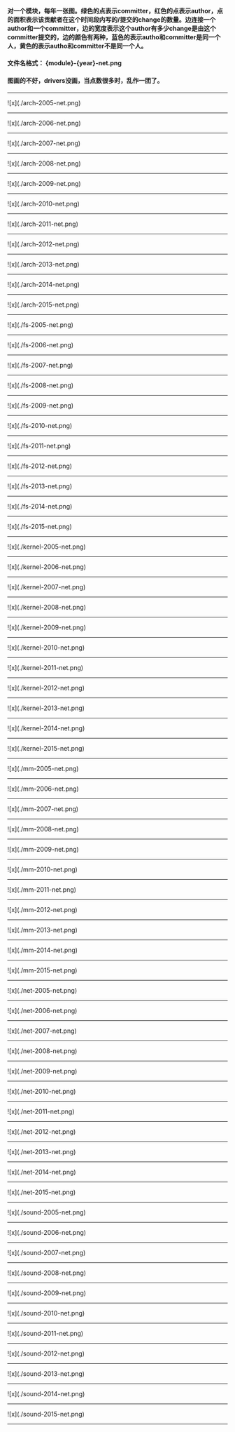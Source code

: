 #### 对一个模块，每年一张图。绿色的点表示committer，红色的点表示author，点的面积表示该贡献者在这个时间段内写的/提交的change的数量。边连接一个author和一个committer，边的宽度表示这个author有多少change是由这个committer提交的，边的颜色有两种，蓝色的表示autho和committer是同一个人，黄色的表示autho和committer不是同一个人。
#### 文件名格式： {module}-{year}-net.png
#### 图画的不好，drivers没画，当点数很多时，乱作一团了。
<hr>
![x](./arch-2005-net.png)<hr>
![x](./arch-2006-net.png)<hr>
![x](./arch-2007-net.png)<hr>
![x](./arch-2008-net.png)<hr>
![x](./arch-2009-net.png)<hr>
![x](./arch-2010-net.png)<hr>
![x](./arch-2011-net.png)<hr>
![x](./arch-2012-net.png)<hr>
![x](./arch-2013-net.png)<hr>
![x](./arch-2014-net.png)<hr>
![x](./arch-2015-net.png)<hr>
![x](./fs-2005-net.png)<hr>
![x](./fs-2006-net.png)<hr>
![x](./fs-2007-net.png)<hr>
![x](./fs-2008-net.png)<hr>
![x](./fs-2009-net.png)<hr>
![x](./fs-2010-net.png)<hr>
![x](./fs-2011-net.png)<hr>
![x](./fs-2012-net.png)<hr>
![x](./fs-2013-net.png)<hr>
![x](./fs-2014-net.png)<hr>
![x](./fs-2015-net.png)<hr>
![x](./kernel-2005-net.png)<hr>
![x](./kernel-2006-net.png)<hr>
![x](./kernel-2007-net.png)<hr>
![x](./kernel-2008-net.png)<hr>
![x](./kernel-2009-net.png)<hr>
![x](./kernel-2010-net.png)<hr>
![x](./kernel-2011-net.png)<hr>
![x](./kernel-2012-net.png)<hr>
![x](./kernel-2013-net.png)<hr>
![x](./kernel-2014-net.png)<hr>
![x](./kernel-2015-net.png)<hr>
![x](./mm-2005-net.png)<hr>
![x](./mm-2006-net.png)<hr>
![x](./mm-2007-net.png)<hr>
![x](./mm-2008-net.png)<hr>
![x](./mm-2009-net.png)<hr>
![x](./mm-2010-net.png)<hr>
![x](./mm-2011-net.png)<hr>
![x](./mm-2012-net.png)<hr>
![x](./mm-2013-net.png)<hr>
![x](./mm-2014-net.png)<hr>
![x](./mm-2015-net.png)<hr>
![x](./net-2005-net.png)<hr>
![x](./net-2006-net.png)<hr>
![x](./net-2007-net.png)<hr>
![x](./net-2008-net.png)<hr>
![x](./net-2009-net.png)<hr>
![x](./net-2010-net.png)<hr>
![x](./net-2011-net.png)<hr>
![x](./net-2012-net.png)<hr>
![x](./net-2013-net.png)<hr>
![x](./net-2014-net.png)<hr>
![x](./net-2015-net.png)<hr>
![x](./sound-2005-net.png)<hr>
![x](./sound-2006-net.png)<hr>
![x](./sound-2007-net.png)<hr>
![x](./sound-2008-net.png)<hr>
![x](./sound-2009-net.png)<hr>
![x](./sound-2010-net.png)<hr>
![x](./sound-2011-net.png)<hr>
![x](./sound-2012-net.png)<hr>
![x](./sound-2013-net.png)<hr>
![x](./sound-2014-net.png)<hr>
![x](./sound-2015-net.png)<hr>

